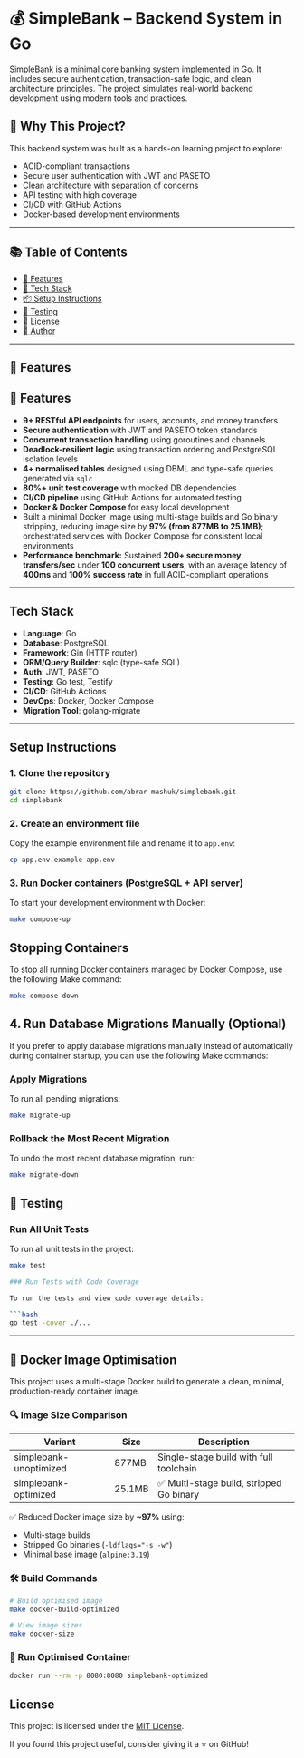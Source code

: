 # 💰 SimpleBank – Backend System in Go

SimpleBank is a minimal core banking system implemented in Go. It includes secure authentication, transaction-safe logic, and clean architecture principles. The project simulates real-world backend development using modern tools and practices.

## 🧠 Why This Project?

This backend system was built as a hands-on learning project to explore:

- ACID-compliant transactions
- Secure user authentication with JWT and PASETO
- Clean architecture with separation of concerns
- API testing with high coverage
- CI/CD with GitHub Actions
- Docker-based development environments

---

## 📚 Table of Contents

- [🚀 Features](#-features)
- [🧰 Tech Stack](#-tech-stack)
- [📦 Setup Instructions](#-setup-instructions)
- [🧪 Testing](#-testing)
- [📝 License](#-license)
- [👤 Author](#-author)

---

## 🚀 Features

## 🚀 Features

- **9+ RESTful API endpoints** for users, accounts, and money transfers  
- **Secure authentication** with JWT and PASETO token standards  
- **Concurrent transaction handling** using goroutines and channels  
- **Deadlock-resilient logic** using transaction ordering and PostgreSQL isolation levels  
- **4+ normalised tables** designed using DBML and type-safe queries generated via `sqlc`  
- **80%+ unit test coverage** with mocked DB dependencies  
- **CI/CD pipeline** using GitHub Actions for automated testing  
- **Docker & Docker Compose** for easy local development  
- Built a minimal Docker image using multi-stage builds and Go binary stripping, reducing image size by **97% (from 877MB to 25.1MB)**; orchestrated services with Docker Compose for consistent local environments  
- **Performance benchmark:** Sustained **200+ secure money transfers/sec** under **100 concurrent users**, with an average latency of **400ms** and **100% success rate** in full ACID-compliant operations  

---

## Tech Stack

- **Language**: Go  
- **Database**: PostgreSQL  
- **Framework**: Gin (HTTP router)  
- **ORM/Query Builder**: sqlc (type-safe SQL)  
- **Auth**: JWT, PASETO  
- **Testing**: Go test, Testify  
- **CI/CD**: GitHub Actions  
- **DevOps**: Docker, Docker Compose  
- **Migration Tool**: golang-migrate  

---

## Setup Instructions

### 1. Clone the repository

```bash
git clone https://github.com/abrar-mashuk/simplebank.git
cd simplebank
```
### 2. Create an environment file

Copy the example environment file and rename it to `app.env`:

```bash
cp app.env.example app.env
```
### 3. Run Docker containers (PostgreSQL + API server)

To start your development environment with Docker:

```bash
make compose-up
```
##  Stopping Containers

To stop all running Docker containers managed by Docker Compose, use the following Make command:

```bash
make compose-down
```
## 4. Run Database Migrations Manually (Optional)

If you prefer to apply database migrations manually instead of automatically during container startup, you can use the following Make commands:

### Apply Migrations

To run all pending migrations:

```bash
make migrate-up
```
### Rollback the Most Recent Migration

To undo the most recent database migration, run:

```bash
make migrate-down
```
## 🧪 Testing

### Run All Unit Tests

To run all unit tests in the project:

```bash
make test

### Run Tests with Code Coverage

To run the tests and view code coverage details:

```bash
go test -cover ./...
```
---

## 🐳 Docker Image Optimisation

This project uses a multi-stage Docker build to generate a clean, minimal, production-ready container image.

### 🔍 Image Size Comparison

| Variant                 | Size    | Description                             |
|------------------------|---------|-----------------------------------------|
| simplebank-unoptimized | 877MB   | Single-stage build with full toolchain  |
| simplebank-optimized   | 25.1MB  | ✅ Multi-stage build, stripped Go binary |

✅ Reduced Docker image size by **~97%** using:
- Multi-stage builds
- Stripped Go binaries (`-ldflags="-s -w"`)
- Minimal base image (`alpine:3.19`)


### 🛠 Build Commands

```bash
# Build optimised image
make docker-build-optimized

# View image sizes
make docker-size
```

### 🧪 Run Optimised Container

```bash
docker run --rm -p 8080:8080 simplebank-optimized
```


## License

This project is licensed under the [MIT License](LICENSE).



If you found this project useful, consider giving it a ⭐ on GitHub!
